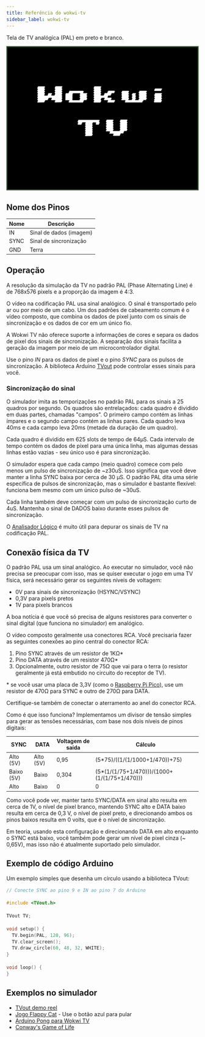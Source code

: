 ```yaml
---
title: Referência do wokwi-tv
sidebar_label: wokwi-tv
---
```


Tela de TV analógica (PAL) em preto e branco.

![Wokwi TV](wokwi-tv.svg)

## Nome dos Pinos

| Nome | Descrição               |
| ---- | ----------------------- |
| IN   | Sinal de dados (imagem) |
| SYNC | Sinal de sincronização  |
| GND  | Terra                   |

## Operação

A resolução da simulação da TV no padrão PAL (Phase Alternating Line) é de 768x576 pixels e a proporção da imagem é 4:3.

O vídeo na codificação PAL usa sinal analógico. O sinal é transportado pelo ar ou por meio de um cabo. Um dos padrões de cabeamento comum é o vídeo composto, que combina os dados de pixel junto com os sinais de sincronização e os dados de cor em um único fio.

A Wokwi TV não oferece suporte a informações de cores e separa os dados de pixel dos sinais de sincronização. A separação dos sinais facilita a geração da imagem por meio de um microcontrolador digital.

Use o pino _IN_ para os dados de pixel e o pino _SYNC_ para os pulsos de sincronização. A biblioteca Arduino [TVout](https://github.com/pkendall64/arduino-tvout) pode controlar esses sinais para você.

### Sincronização do sinal

O simulador imita as temporizações no padrão PAL para os sinais a 25 quadros por segundo. Os quadros são entrelaçados: cada quadro é dividido em duas partes, chamadas "campos". O primeiro campo contém as linhas ímpares e o segundo campo contém as linhas pares. Cada quadro leva 40ms e cada campo leva 20ms (metade da duração de um quadro).

Cada quadro é dividido em 625 slots de tempo de 64µS. Cada intervalo de tempo contém os dados de pixel para uma única linha, mas algumas dessas linhas estão vazias - seu único uso é para sincronização.

O simulador espera que cada campo (meio quadro) comece com pelo menos um pulso de sincronização de ~z30uS. Isso significa que você deve manter a linha SYNC baixa por cerca de 30 µS. O padrão PAL dita uma série específica de pulsos de sincronização,
mas o simulador é bastante flexível: funciona bem mesmo com um único pulso de ~30uS.

Cada linha também deve começar com um pulso de sincronização curto de 4uS. Mantenha o sinal de DADOS baixo durante esses pulsos de sincronização.

O [Analisador Lógico](../guides/logic-analyzer) é muito útil para depurar os sinais de TV na codificação PAL.

## Conexão física da TV

O padrão PAL usa um sinal analógico. Ao executar no simulador, você não precisa se preocupar com isso, mas se quiser executar o jogo em uma TV física, será necessário gerar os seguintes níveis de voltagem:

- 0V para sinais de sincronização (HSYNC/VSYNC)
- 0,3V para pixels pretos
- 1V para pixels brancos

A boa notícia é que você só precisa de alguns resistores para converter o sinal digital (que funciona no simulador) em analógico.

O vídeo composto geralmente usa conectores RCA. Você precisaria fazer as seguintes conexões ao pino central do conector RCA:

1. Pino SYNC através de um resistor de 1KΩ\*
2. Pino DATA através de um resistor 470Ω\*
3. Opcionalmente, outro resistor de 75Ω que vai para o terra (o resistor geralmente já está embutido no circuito do receptor de TV).

\* se você usar uma placa de 3,3V (como o [Raspberry Pi Pico](wokwi-pi-pico)), use um resistor de 470Ω para SYNC e outro de 270Ω para DATA.

Certifique-se também de conectar o aterramento ao anel do conector RCA.

Como é que isso funciona? Implementamos um divisor de tensão simples para gerar as tensões necessárias, com base nos dois níveis de pinos digitais:

| SYNC       | DATA      | Voltagem de saída | Cálculo                                       |
| ---------- | --------- | ----------------- | --------------------------------------------- |
| Alto (5V)  | Alto (5V) | 0,95              | (5\*75)/((1/(1/1000+1/470))+75)               |
| Baixo (5V) | Baixo     | 0,304             | (5\*(1/(1/75+1/470)))/(1000+(1/(1/75+1/470))) |
| Alto       | Baixo     | 0                 | 0                                             |

Como você pode ver, manter tanto SYNC/DATA em sinal alto resulta em cerca de 1V, o nível de pixel branco, mantendo SYNC alto e DATA baixo resulta em cerca de 0,3 V, o nível de pixel preto, e direcionando ambos os pinos baixos resulta em 0 volts, que é o nível de sincronização.

Em teoria, usando esta configuração e direcionando DATA em alto enquanto o SYNC está baixo, você também pode gerar um nível de pixel cinza (~ 0,65V), mas isso não é atualmente suportado pelo simulador.

## Exemplo de código Arduino

Um exemplo simples que desenha um círculo usando a biblioteca TVout:

```cpp
// Conecte SYNC ao pino 9 e IN ao pino 7 do Arduino

#include <TVout.h>

TVout TV;

void setup() {
  TV.begin(PAL, 120, 96);
  TV.clear_screen();
  TV.draw_circle(60, 48, 32, WHITE);
}

void loop() {
}
```

## Exemplos no simulador

- [TVout demo reel](https://wokwi.com/arduino/projects/301776607665717769)
- [Jogo Flappy Cat](https://wokwi.com/arduino/projects/286182458416693768) - Use o botão azul para pular
- [Arduino Pong para Wokwi TV](https://wokwi.com/arduino/projects/290059909639176713)
- [Conway's Game of Life](https://wokwi.com/arduino/projects/299605461742649864)
